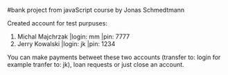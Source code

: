 #bank project from javaScript course by Jonas Schmedtmann

Created account for test purpuses:
1. Michal Majchrzak |login: mm  |pin: 7777
2. Jerry Kowalski   |login: jk  |pin: 1234

You can make payments betweet these two accounts (transfer to: login for example tranfer to: jk),
loan requests or just close an account.

